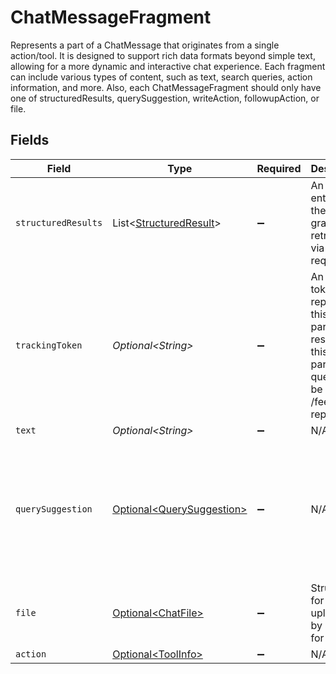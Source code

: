 # ChatMessageFragment

Represents a part of a ChatMessage that originates from a single action/tool. It is designed to support rich data formats beyond simple text, allowing for a more dynamic and interactive chat experience. Each fragment can include various types of content, such as text, search queries, action information, and more. Also, each ChatMessageFragment should only have one of structuredResults, querySuggestion, writeAction, followupAction, or file.


## Fields

| Field                                                                                                                | Type                                                                                                                 | Required                                                                                                             | Description                                                                                                          | Example                                                                                                              |
| -------------------------------------------------------------------------------------------------------------------- | -------------------------------------------------------------------------------------------------------------------- | -------------------------------------------------------------------------------------------------------------------- | -------------------------------------------------------------------------------------------------------------------- | -------------------------------------------------------------------------------------------------------------------- |
| `structuredResults`                                                                                                  | List\<[StructuredResult](../../models/components/StructuredResult.md)>                                               | :heavy_minus_sign:                                                                                                   | An array of entities in the work graph retrieved via a data request.                                                 |                                                                                                                      |
| `trackingToken`                                                                                                      | *Optional\<String>*                                                                                                  | :heavy_minus_sign:                                                                                                   | An opaque token that represents this particular result in this particular query. To be used for /feedback reporting. |                                                                                                                      |
| `text`                                                                                                               | *Optional\<String>*                                                                                                  | :heavy_minus_sign:                                                                                                   | N/A                                                                                                                  |                                                                                                                      |
| `querySuggestion`                                                                                                    | [Optional\<QuerySuggestion>](../../models/components/QuerySuggestion.md)                                             | :heavy_minus_sign:                                                                                                   | N/A                                                                                                                  | {<br/>"query": "app:github type:pull author:mortimer",<br/>"label": "Mortimer's PRs",<br/>"datasource": "github"<br/>} |
| `file`                                                                                                               | [Optional\<ChatFile>](../../models/components/ChatFile.md)                                                           | :heavy_minus_sign:                                                                                                   | Structure for file uploaded by a user for Chat.                                                                      |                                                                                                                      |
| `action`                                                                                                             | [Optional\<ToolInfo>](../../models/components/ToolInfo.md)                                                           | :heavy_minus_sign:                                                                                                   | N/A                                                                                                                  |                                                                                                                      |